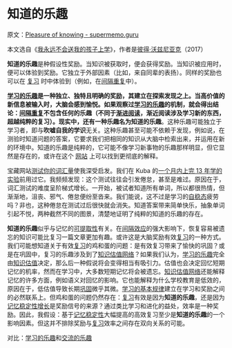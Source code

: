 # 知道的乐趣

原文：[Pleasure of knowing - supermemo.guru](https://supermemo.guru/wiki/Pleasure_of_knowing)

本文选自《[我永远不会送我的孩子上学](https://supermemo.guru/wiki/Problem_of_Schooling)》，作者是[彼得·沃兹尼亚克](https://supermemo.guru/wiki/Piotr_Wozniak)（2017）

**知道的乐趣**是种假设性奖励。当知识被获取时，便会获得奖励。当知识被应用时，便可以体验到奖励。它独立于外部因素（比如，来自同辈的表扬）。同样的奖励也可以在 [复习](https://supermemo.guru/wiki/Review) 时中体验到（例如，在[间隔重复](https://supermemo.guru/wiki/Spaced_repetition)中）。

**[学习的乐趣](https://supermemo.guru/wiki/Pleasure_of_learning)**是一种独立、独特且明确的奖励，其建立在探索发现之上。当高价值的新信息被输入时，大脑会感到愉悦。如果观察过[学习的乐趣](https://supermemo.guru/wiki/Pleasure_of_learning)的机制，就会得出结论：[间隔重复](https://supermemo.guru/wiki/Spaced_repetition)不包含任何的乐趣（不同于[渐进阅读](https://supermemo.guru/wiki/Incremental_reading)，渐近阅读涉及学习新的东西，超越纯粹的复习）。现实中，还有一种乐趣名为**知道的乐趣**。这种乐趣可能独立于学习者，即与**吹嘘自我的学识**无关。这种乐趣甚至可能不依赖于发现，例如说，在测验时知道问题的答案，它要求我们把相同的知识从大脑中检索出来，并运用在新的环境中。知道的乐趣是纯粹的，它可能不像学习新事物的乐趣那样明显，但它显然是存在的，或许在这个 [网站](https://supermemo.guru/wiki/SuperMemo_Guru) 上可以找到更彻底的解释。

宝藏网站[测试你的词汇量](http://testyourvocab.com/)使我深受启发。我们在 Kuba 的[一个月内上完 13 年学的实验](https://supermemo.guru/wiki/13_years_of_school_in_a_month)前用过它。我频频发现：这个测试往往会引发倦怠，甚至是难过。原因在于，词汇测试的难度呈阶梯式增长。一开始，被试者知道所有单词，所以都很热情，但渐渐地，沮丧、邪气、倦怠便纷至沓来。我们能说，这不过是学习的[自稳态](https://supermemo.guru/wiki/Homeostatic)疲劳吗？非也，这种倦怠在测试过后很快就会消失。知道答案带来简单快乐，抽象单词引起不悦，两种截然不同的图景，清楚地证明了纯粹的知道的乐趣的存在。

**知道的乐趣**似乎与记忆的[可提取性](https://supermemo.guru/wiki/Memory_retrievability)有关。在[间隔效应](https://supermemo.guru/wiki/Spacing_effect)的强大影响下，恢复容易被遗忘的知识可能比复习一篇文章更加有趣。或许这是大脑奖励有效[复习](https://supermemo.guru/wiki/Review)的一种方式。我们可能想知道关于有效[复习](https://supermemo.guru/wiki/Review)的鸡和蛋的问题：是有效复习带来了愉快的巩固？或是在巩固中，复习的乐趣涉及到了[知识估值网络](https://supermemo.guru/wiki/Knowledge_valuation_network)？如果我们认为，[学习的乐趣](https://supermemo.guru/wiki/Pleasure_of_learning)完全由[知识估值](https://supermemo.guru/wiki/Knowledge_valuation_network)决定，那么后一种假说将会变得相当有吸引力。估值也会决定回忆短期记忆的机率，然而在学习中，大多数短期记忆将会被遗忘。[知识估值网络](https://supermemo.guru/wiki/Knowledge_valuation_network)还能解释记忆的许多方面，例如语义对回忆的影响。它也能解释为什么学校教育是低效的，原因在于，低估值导致长期[巩固](https://supermemo.guru/wiki/Consolidation)微乎其微。[学习的基本规律](https://supermemo.guru/wiki/Fundamental_law_of_learning)建立在学习和奖励之间的必然联系上。但鸡和蛋的问题仍然存在：[复习](https://supermemo.guru/wiki/Review)有效是因为**知道的乐趣**，还是因为[记忆稳定性增长](https://supermemo.guru/wiki/Stability_increase)是奖励信号的来源？通过类比学习和进化的益处，效率是一种奖励。因此，我假设：基于[记忆稳定性](https://supermemo.guru/wiki/Stability)大幅提高的高效复习至少是**知道的乐趣**的一个影响因素。但这并不排除奖励与[复习](https://supermemo.guru/wiki/Review)效率之间存在双向关系的可能。

对比：[学习的乐趣](https://supermemo.guru/wiki/Pleasure_of_learning)和[交流的乐趣](https://supermemo.guru/wiki/Pleasure_of_communication)